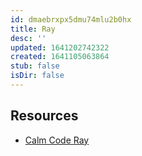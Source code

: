 ```yaml
---
id: dmaebrxpx5dmu74mlu2b0hx
title: Ray
desc: ''
updated: 1641202742322
created: 1641105063864
stub: false
isDir: false
---
```



## Resources

- [Calm Code Ray](https://calmcode.io/ray/introduction.html)

